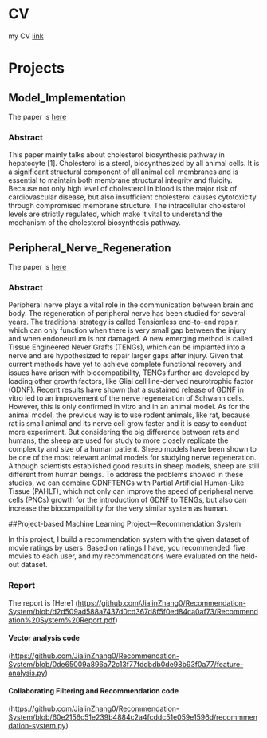 # CV

my CV [link](https://github.com/JialinZhang0/CV/blob/main/Jialin%20ZHANG%20RESUME.pdf) 

# Projects

## Model_Implementation

The paper is [here](https://github.com/JialinZhang0/Model_Implementation/blob/main/Model_Implementation_of_Cholesterol_Biosynthesis.pdf)

### Abstract 

This paper mainly talks about cholesterol biosynthesis pathway in hepatocyte [1]. Cholesterol is a sterol, biosynthesized by all animal cells. It is a significant structural component of all animal cell membranes and is essential to maintain both membrane structural integrity and fluidity. Because not only high level of cholesterol in blood is the major risk of cardiovascular disease, but also insufficient cholesterol causes cytotoxicity through compromised membrane structure. The intracellular cholesterol levels are strictly regulated, which make it vital to understand the mechanism of the cholesterol biosynthesis pathway.


## Peripheral_Nerve_Regeneration

The paper is [here](https://github.com/JialinZhang0/Peripheral_Nerve_Regeneration/blob/main/A_Combination_Method_of_Tissue_Engineered_Never_Grafts_and_Partial_Artificial_Human_Like_Tissue_for_Peripheral_Nerve_Regeneration.pdf)

### Abstract

Peripheral nerve plays a vital role in the communication between brain and body. The regeneration of peripheral nerve has been studied for several years. The traditional strategy is called Tensionless end-to-end repair, which can only function when there is very small gap between the injury and when endoneurium is not damaged. A new emerging method is called Tissue Engineered Never Grafts (TENGs), which can be implanted into a nerve and are hypothesized to repair larger gaps after injury. Given that current methods have yet to achieve complete functional recovery and issues have arisen with biocompatibility, TENGs further are developed by loading other growth factors, like Glial cell line-derived neurotrophic factor (GDNF). Recent results have shown that a sustained release of GDNF in vitro led to an improvement of the nerve regeneration of Schwann cells. However, this is only confirmed in vitro and in an animal model. As for the animal model, the previous way is to use rodent animals, like rat, because rat is small animal and its nerve cell grow faster and it is easy to conduct more experiment. But considering the big difference between rats and humans, the sheep are used for study to more closely replicate the complexity and size of a human patient. Sheep models have been shown to be one of the most relevant animal models for studying nerve regeneration. Although scientists established good results in sheep models, sheep are still different from human beings. To address the problems showed in these studies, we can combine GDNFTENGs with Partial Artificial Human-Like Tissue (PAHLT), which not only can improve the speed of peripheral nerve cells (PNCs) growth for the introduction of GDNF to TENGs, but also can increase the biocompatibility for the very similar system as human.


##Project-based Machine Learning Project—Recommendation System

In this project, I build a recommendation system with the given dataset of movie ratings by users. Based on ratings I have, you recommended five movies to each user, and my recommendations were evaluated on the held-out dataset. 

### Report
The report is [Here]
(https://github.com/JialinZhang0/Recommendation-System/blob/d2d509ad588a7437d0cd367d8f5f0ed84ca0af73/Recommendation%20System%20Report.pdf)

#### Vector analysis code
(https://github.com/JialinZhang0/Recommendation-System/blob/0de65009a896a72c13f77fddbdb0de98b93f0a77/feature-analysis.py)

#### Collaborating Filtering and Recommendation code
(https://github.com/JialinZhang0/Recommendation-System/blob/60e2156c51e239b4884c2a4fcddc51e059e1596d/recommmendation-system.py)
